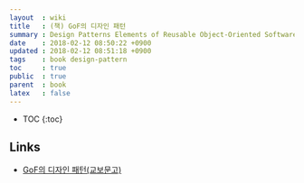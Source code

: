 ```yaml
---
layout  : wiki
title   : (책) GoF의 디자인 패턴
summary : Design Patterns Elements of Reusable Object-Oriented Software
date    : 2018-02-12 08:50:22 +0900
updated : 2018-02-12 08:51:18 +0900
tags    : book design-pattern
toc     : true
public  : true
parent  : book
latex   : false
---
```

* TOC
{:toc}

## Links

* [GoF의 디자인 패턴(교보문고)](http://www.kyobobook.co.kr/product/detailViewKor.laf?barcode=9788945072146)
